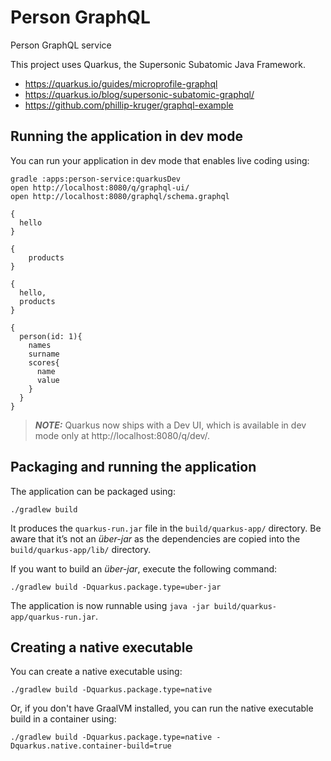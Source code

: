 # Person GraphQL

Person GraphQL service

This project uses Quarkus, the Supersonic Subatomic Java Framework.

* https://quarkus.io/guides/microprofile-graphql
* https://quarkus.io/blog/supersonic-subatomic-graphql/
* https://github.com/phillip-kruger/graphql-example


## Running the application in dev mode

You can run your application in dev mode that enables live coding using:
```shell script
gradle :apps:person-service:quarkusDev
open http://localhost:8080/q/graphql-ui/
open http://localhost:8080/graphql/schema.graphql
```

```
{
  hello
}

{
    products
}

{
  hello,
  products
}

{
  person(id: 1){
    names
    surname
    scores{
      name
      value
    }
  }
}
```

> **_NOTE:_**  Quarkus now ships with a Dev UI, which is available in dev mode only at http://localhost:8080/q/dev/.

## Packaging and running the application

The application can be packaged using:
```shell script
./gradlew build
```
It produces the `quarkus-run.jar` file in the `build/quarkus-app/` directory.
Be aware that it’s not an _über-jar_ as the dependencies are copied into the `build/quarkus-app/lib/` directory.

If you want to build an _über-jar_, execute the following command:
```shell script
./gradlew build -Dquarkus.package.type=uber-jar
```

The application is now runnable using `java -jar build/quarkus-app/quarkus-run.jar`.

## Creating a native executable

You can create a native executable using: 
```shell script
./gradlew build -Dquarkus.package.type=native
```

Or, if you don't have GraalVM installed, you can run the native executable build in a container using: 
```shell script
./gradlew build -Dquarkus.package.type=native -Dquarkus.native.container-build=true
```


